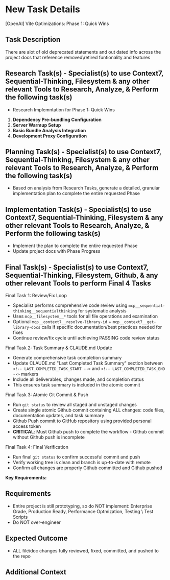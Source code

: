 # New Task Details

[OpenAI] Vite Optimizations: Phase 1: Quick Wins

## Task Description

There are alot of old deprecated statements and out dated info across the project docs that reference removed\retired funtionality and features

## Research Task(s) - Specialist(s) to use Context7, Sequential-Thinking, Filesystem & any other relevant Tools to Research, Analyze, & Perform the following task(s)

- Research Implemntation for Phase 1: Quick Wins

1. **Dependency Pre-bundling Configuration**
2. **Server Warmup Setup**
3. **Basic Bundle Analysis Integration**
4. **Development Proxy Configuration**

## Planning Task(s) - Specialist(s) to use Context7, Sequential-Thinking, Filesystem & any other relevant Tools to Research, Analyze, & Perform the following task(s)

- Based on analysis from Research Tasks, generate a detailed, granular implementation plan to complete the entire requested Phase

## Implementation Task(s) - Specialist(s) to use Context7, Sequential-Thinking, Filesystem & any other relevant Tools to Research, Analyze, & Perform the following task(s)

- Implement the plan to complete the entire requested Phase
- Update project docs with Phase Progress

## Final Task(s) - Specialist(s) to use Context7, Sequential-Thinking, Filesystem, Github, & any other relevant Tools to perform Final 4 Tasks

Final Task 1: Review/Fix Loop

- Specialist performs comprehensive code review using `mcp__sequential-thinking__sequentialthinking` for systematic analysis
- Uses `mcp__filesystem__*` tools for all file operations and examination
- Optional `mcp__context7__resolve-library-id` + `mcp__context7__get-library-docs` calls if specific documentation/best practices needed for fixes
- Continue review/fix cycle until achieving PASSING code review status

Final Task 2: Task Summary & CLAUDE.md Update

- Generate comprehensive task completion summary
- Update CLAUDE.md "Last Completed Task Summary" section between `<!-- LAST_COMPLETED_TASK_START -->` and `<!-- LAST_COMPLETED_TASK_END -->` markers
- Include all deliverables, changes made, and completion status
- This ensures task summary is included in the atomic commit

Final Task 3: Atomic Git Commit & Push

- Run `git status` to review all staged and unstaged changes
- Create single atomic Github commit containing ALL changes: code files, documentation updates, and task summary
- Github Push commit to GitHub repository using provided personal access token
- **CRITICAL**: Must Github push to complete the workflow - Github commit without Github push is incomplete

Final Task 4: Final Verification

- Run final `git status` to confirm successful commit and push
- Verify working tree is clean and branch is up-to-date with remote
- Confirm all changes are properly Github committed and Github pushed

**Key Requirements:**

## Requirements

- Entire project is still prototyping, so do NOT implement: Enterprise Grade, Production Ready, Performance Optmization, Testing \ Test Scripts
- Do NOT over-engineer

## Expected Outcome

- ALL file\doc changes fully reviewed, fixed, committed, and pushed to the repo

## Additional Context
